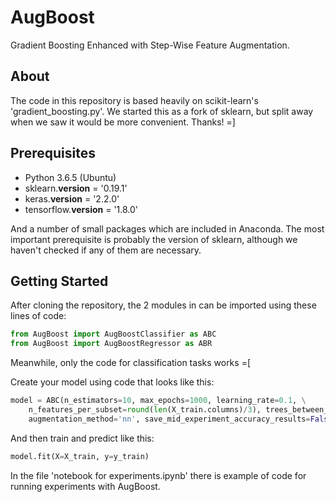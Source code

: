 # AugBoost
Gradient Boosting Enhanced with Step-Wise Feature Augmentation. 
## About
The code in this repository is based heavily on scikit-learn's 'gradient_boosting.py'. 
We started this as a fork of sklearn, but split away when we saw it would be more convenient. Thanks! =]

## Prerequisites
* Python 3.6.5 (Ubuntu)
* sklearn.__version__ = '0.19.1'
* keras.__version__ = '2.2.0'
* tensorflow.__version__ = '1.8.0'

And a number of small packages which are included in Anaconda.
The most important prerequisite is probably the version of sklearn, although we haven't checked if any of them are necessary.

## Getting Started
After cloning the repository, the 2 modules in can be imported using these lines of code:
```python
from AugBoost import AugBoostClassifier as ABC
from AugBoost import AugBoostRegressor as ABR
```
Meanwhile, only the code for classification tasks works =[

Create your model using code that looks like this:

```python
model = ABC(n_estimators=10, max_epochs=1000, learning_rate=0.1, \
    n_features_per_subset=round(len(X_train.columns)/3), trees_between_feature_update=10,\
    augmentation_method='nn', save_mid_experiment_accuracy_results=False)
```
And then train and predict like this:
```python
model.fit(X=X_train, y=y_train)
```

In the file 'notebook for experiments.ipynb' there is example of code for running experiments with AugBoost.

